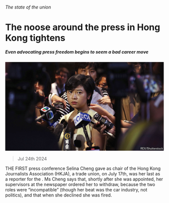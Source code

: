 ###### The state of the union

# The noose around the press in Hong Kong tightens 

##### Even advocating press freedom begins to seem a bad career move 

![image](images/20240727_CNP001.jpg) 

> Jul 24th 2024 

THE FIRST press conference Selina Cheng gave as chair of the Hong Kong Journalists Association (HKJA), a trade union, on July 17th, was her last as a reporter for the . Ms Cheng says that, shortly after she was appointed, her supervisors at the newspaper ordered her to withdraw, because the two roles were “incompatible” (though her beat was the car industry, not politics), and that when she declined she was fired. 

